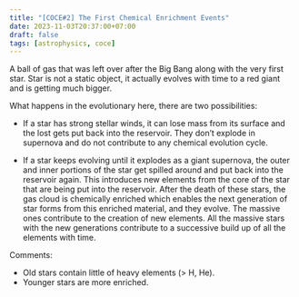 ```yaml
---
title: "[COCE#2] The First Chemical Enrichment Events"
date: 2023-11-03T20:37:00+07:00
draft: false
tags: [astrophysics, coce]
---
```


A ball of gas that was left over after the Big Bang along with the very first star. Star is not a static object, it actually evolves with time to a red giant and is getting much bigger.

What happens in the evolutionary here, there are two possibilities:

- If a star has strong stellar winds, it can lose mass from its surface and the lost gets put back into the reservoir. They don’t explode in supernova and do not contribute to any chemical evolution cycle.

- If a star keeps evolving until it explodes as a giant supernova, the outer and inner portions of the star get spilled around and put back into the reservoir again. This introduces new elements from the core of the star that are being put into the reservoir. After the death of these stars, the gas cloud is chemically enriched which enables the next generation of star forms from this enriched material, and they evolve. The massive ones contribute to the creation of new elements. All the massive stars with the new generations contribute to a successive build up of all the elements with time.

Comments:
- Old stars contain little of heavy elements (> H, He).
- Younger stars are more enriched.